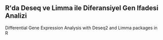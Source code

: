 R'da Deseq ve Limma ile Diferansiyel Gen Ifadesi Analizi
-----------------------
Differential Gene Expression Analysis with Deseq2 and Limma packages in R

